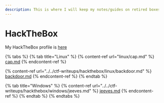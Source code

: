 ```yaml
---
description: This is where I will keep my notes/guides on retired boxes.
---
```


# HackTheBox

My HackTheBox profile is [here](https://app.hackthebox.eu/profile/137731)

{% tabs %}
{% tab title="Linux" %}
{% content-ref url="linux/cap.md" %}
[cap.md](linux/cap.md)
{% endcontent-ref %}

{% content-ref url="../../ctf-writeups/hackthebox/linux/backdoor.md" %}
[backdoor.md](../../ctf-writeups/hackthebox/linux/backdoor.md)
{% endcontent-ref %}
{% endtab %}

{% tab title="Windows" %}
{% content-ref url="../../ctf-writeups/hackthebox/windows/jeeves.md" %}
[jeeves.md](../../ctf-writeups/hackthebox/windows/jeeves.md)
{% endcontent-ref %}
{% endtab %}
{% endtabs %}
